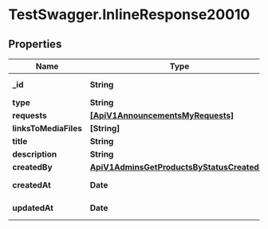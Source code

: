# TestSwagger.InlineResponse20010

## Properties

Name | Type | Description | Notes
------------ | ------------- | ------------- | -------------
**_id** | **String** | GUID в базе данных | [optional] 
**type** | **String** |  | [optional] 
**requests** | [**[ApiV1AnnouncementsMyRequests]**](ApiV1AnnouncementsMyRequests.md) |  | [optional] 
**linksToMediaFiles** | **[String]** |  | [optional] 
**title** | **String** |  | [optional] 
**description** | **String** |  | [optional] 
**createdBy** | [**ApiV1AdminsGetProductsByStatusCreatedBy**](ApiV1AdminsGetProductsByStatusCreatedBy.md) |  | [optional] 
**createdAt** | **Date** | Дата создания. | [optional] 
**updatedAt** | **Date** | Дата обновления. | [optional] 


